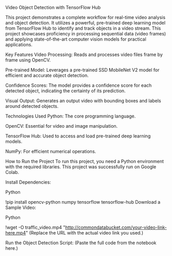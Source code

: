 Video Object Detection with TensorFlow Hub

This project demonstrates a complete workflow for real-time video analysis and object detection. It utilizes a powerful, pre-trained deep learning model from TensorFlow Hub to identify and track objects in a video stream. This project showcases proficiency in processing sequential data (video frames) and applying state-of-the-art computer vision models for practical applications.

Key Features
Video Processing: Reads and processes video files frame by frame using OpenCV.

Pre-trained Model: Leverages a pre-trained SSD MobileNet V2 model for efficient and accurate object detection.

Confidence Scores: The model provides a confidence score for each detected object, indicating the certainty of its prediction.

Visual Output: Generates an output video with bounding boxes and labels around detected objects.

Technologies Used
Python: The core programming language.

OpenCV: Essential for video and image manipulation.

TensorFlow Hub: Used to access and load pre-trained deep learning models.

NumPy: For efficient numerical operations.

How to Run the Project
To run this project, you need a Python environment with the required libraries. This project was successfully run on Google Colab.

Install Dependencies:

Python

!pip install opencv-python numpy tensorflow tensorflow-hub
Download a Sample Video:

Python

!wget -O traffic_video.mp4 "http://commondatabucket.com/your-video-link-here.mp4"
(Replace the URL with the actual video link you used.)

Run the Object Detection Script:
(Paste the full code from the notebook here.)

